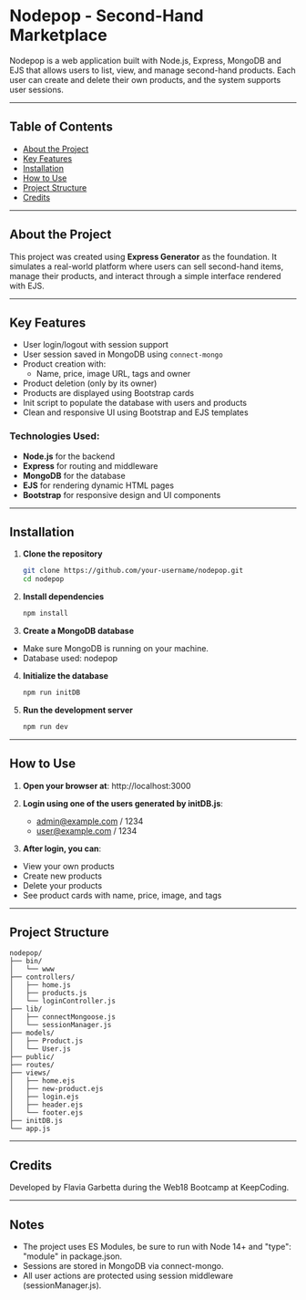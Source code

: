 # Nodepop - Second-Hand Marketplace

Nodepop is a web application built with Node.js, Express, MongoDB and EJS that allows users to list, view, and manage second-hand products. 
Each user can create and delete their own products, and the system supports user sessions.

---

## Table of Contents

- [About the Project](#about-the-project)
- [Key Features](#key-features)
- [Installation](#installation)
- [How to Use](#how-to-use)
- [Project Structure](#project-structure)
- [Credits](#credits)

---

## About the Project

This project was created using **Express Generator** as the foundation.
It simulates a real-world platform where users can sell second-hand items, manage their products, and interact through a simple interface rendered with EJS.

---

## Key Features

- User login/logout with session support
- User session saved in MongoDB using `connect-mongo`
- Product creation with:
  - Name, price, image URL, tags and owner
- Product deletion (only by its owner)
- Products are displayed using Bootstrap cards
- Init script to populate the database with users and products
- Clean and responsive UI using Bootstrap and EJS templates

### Technologies Used:

- **Node.js** for the backend
- **Express** for routing and middleware
- **MongoDB** for the database
- **EJS** for rendering dynamic HTML pages
- **Bootstrap** for responsive design and UI components

---

## Installation

1. **Clone the repository**
   ```bash
   git clone https://github.com/your-username/nodepop.git
   cd nodepop
   ```

2. **Install dependencies**
    ```bash
    npm install
    ```

3. **Create a MongoDB database**
- Make sure MongoDB is running on your machine.
- Database used: nodepop

4. **Initialize the database**
    ```bash
    npm run initDB
    ```

5. **Run the development server**
    ```bash
    npm run dev
    ```

---

## How to Use

1. **Open your browser at**: http://localhost:3000

2. **Login using one of the users generated by initDB.js**:

    - admin@example.com / 1234
    - user@example.com / 1234

3. **After login, you can**:

- View your own products
- Create new products
- Delete your products
- See product cards with name, price, image, and tags

---

## Project Structure
```
nodepop/
├── bin/
│   └── www
├── controllers/
│   ├── home.js
│   ├── products.js
│   └── loginController.js
├── lib/
│   ├── connectMongoose.js
│   └── sessionManager.js
├── models/
│   ├── Product.js
│   └── User.js
├── public/
├── routes/
├── views/
│   ├── home.ejs
│   ├── new-product.ejs
│   ├── login.ejs
│   ├── header.ejs
│   └── footer.ejs
├── initDB.js
└── app.js
```

---

## Credits 

Developed by Flavia Garbetta during the Web18 Bootcamp at KeepCoding.

---

## Notes

- The project uses ES Modules, be sure to run with Node 14+ and "type": "module" in package.json.
- Sessions are stored in MongoDB via connect-mongo.
- All user actions are protected using session middleware (sessionManager.js).
